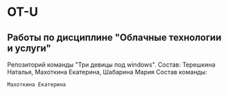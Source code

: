# OT-U
## Работы по дисциплине "Облачные технологии и услуги"
Репозиторий команды "Три девицы под windows". Состав: Терешкина Наталья, Махоткина Екатерина, Шабарина Мария
    Состав команды:
    
    Махоткина Екатерина
